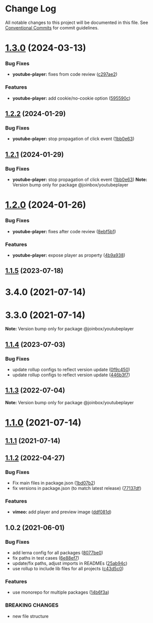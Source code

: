 # Change Log

All notable changes to this project will be documented in this file.
See [Conventional Commits](https://conventionalcommits.org) for commit guidelines.

# [1.3.0](https://github.com/joinbox/ui-components/compare/@joinbox/youtubeplayer@1.2.2...@joinbox/youtubeplayer@1.3.0) (2024-03-13)


### Bug Fixes

* **youtube-player:** fixes from code review ([c297ae2](https://github.com/joinbox/ui-components/commit/c297ae27e8f132799ca272918905c538315791c2))


### Features

* **youtube-player:** add cookie/no-cookie option ([595590c](https://github.com/joinbox/ui-components/commit/595590c1188d379c126aa038cbef156f182485bf))





## [1.2.2](https://github.com/joinbox/ui-components/compare/@joinbox/youtubeplayer@1.2.1...@joinbox/youtubeplayer@1.2.2) (2024-01-29)


### Bug Fixes

* **youtube-player:** stop propagation of click event ([1bb0e63](https://github.com/joinbox/ui-components/commit/1bb0e63f46034223460fbdd06e91c79324cfa235))





## [1.2.1](https://github.com/joinbox/ui-components/compare/@joinbox/youtubeplayer@1.2.0...@joinbox/youtubeplayer@1.2.1) (2024-01-29)


### Bug Fixes

* **youtube-player:** stop propagation of click event ([1bb0e63](https://github.com/joinbox/ui-components/commit/1bb0e63f46034223460fbdd06e91c79324cfa235))
**Note:** Version bump only for package @joinbox/youtubeplayer





# [1.2.0](https://github.com/joinbox/ui-components/compare/@joinbox/youtubeplayer@1.1.5...@joinbox/youtubeplayer@1.2.0) (2024-01-26)


### Bug Fixes

* **youtube-player:** fixes after code review ([8ebf5b1](https://github.com/joinbox/ui-components/commit/8ebf5b1efd40ca2a7305f86c00400bc352ce543e))


### Features

* **youtube-player:** expose player as property ([4b9a938](https://github.com/joinbox/ui-components/commit/4b9a9386935bba1b70532eb95e312aedeaeb8d01))





## [1.1.5](https://github.com/joinbox/ui-components/compare/@joinbox/youtubeplayer@1.1.4...@joinbox/youtubeplayer@1.1.5) (2023-07-18)



# 3.4.0 (2021-07-14)



# 3.3.0 (2021-07-14)

**Note:** Version bump only for package @joinbox/youtubeplayer





## [1.1.4](https://github.com/joinbox/ui-components/compare/@joinbox/youtubeplayer@1.1.3...@joinbox/youtubeplayer@1.1.4) (2023-07-03)


### Bug Fixes

* update rollup configs to reflect version update ([0f9c450](https://github.com/joinbox/ui-components/commit/0f9c4504fd607c325aa0f337c1b36c46f2d48496))
* update rollup configs to reflect version update ([446b3f7](https://github.com/joinbox/ui-components/commit/446b3f7a6718d277efd7194345a23b90083026cb))





## [1.1.3](https://github.com/joinbox/ui-components/compare/@joinbox/youtubeplayer@1.1.2...@joinbox/youtubeplayer@1.1.3) (2022-07-04)

**Note:** Version bump only for package @joinbox/youtubeplayer





# [1.1.0](https://github.com/joinbox/ui-components/compare/@joinbox/youtubeplayer@1.0.2...@joinbox/youtubeplayer@1.1.0) (2021-07-14)
## [1.1.1](https://github.com/joinbox/ui-components/compare/@joinbox/youtubeplayer@1.1.0...@joinbox/youtubeplayer@1.1.1) (2021-07-14)
## [1.1.2](https://github.com/joinbox/ui-components/compare/@joinbox/youtubeplayer@1.0.2...@joinbox/youtubeplayer@1.1.2) (2022-04-27)


### Bug Fixes

* Fix main files in package.json ([1bd07b2](https://github.com/joinbox/ui-components/commit/1bd07b28a92881f499edac71e25453010bb2fe6c))
* fix versions in package.json (to match latest release) ([77137df](https://github.com/joinbox/ui-components/commit/77137df6758b2d39ee06941ba3e6a062c1f5b9e4))


### Features

* **vimeo:** add player and preview image ([ddf081d](https://github.com/joinbox/ui-components/commit/ddf081d47c2b5bacfc7fa2081be30c6a95f56ca1))





## 1.0.2 (2021-06-01)


### Bug Fixes

* add lerna config for all packages ([8077be0](https://github.com/joinbox/ui-components/commit/8077be07d4cd1606f6f53913e78e70a79bb9f8f9))
* fix paths in test cases ([6e88ef7](https://github.com/joinbox/ui-components/commit/6e88ef74c44115b00db3343a7360c6b78ded90be))
* update/fix paths, adjust imports in READMEs ([25ab94c](https://github.com/joinbox/ui-components/commit/25ab94c55f7620fb4f10024c110757ca4f9969fb))
* use rollup to include lib files for all projects ([c43d5c0](https://github.com/joinbox/ui-components/commit/c43d5c04a7ef62d18ac8f7c56e4e88fffd32c133))


### Features

* use monorepo for multiple packages ([14b6f3a](https://github.com/joinbox/ui-components/commit/14b6f3af4e9950d649a6218ebede85d656403aa0))


### BREAKING CHANGES

* new file structure
